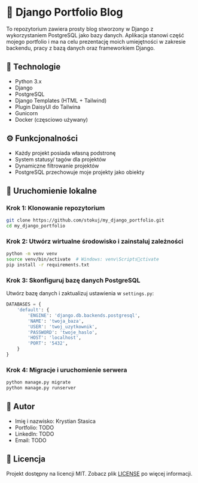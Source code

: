 
# 📝 Django Portfolio Blog

To repozytorium zawiera prosty blog stworzony w Django z wykorzystaniem PostgreSQL jako bazy danych. Aplikacja stanowi część mojego portfolio i ma na celu prezentację moich umiejętności w zakresie backendu, pracy z bazą danych oraz frameworkiem Django.

## 🔧 Technologie

- Python 3.x
- Django 
- PostgreSQL
- Django Templates (HTML + Tailwind)
- Plugin DaisyUI do Tailwina
- Gunicorn 
- Docker (częsciowo używany)

## ⚙️ Funkcjonalności

- Każdy projekt posiada własną podstronę
- System statusy/ tagów dla projektów
- Dynamiczne filtrowanie projektów
- PostgreSQL przechowuje moje projekty jako obiekty

## 🚀 Uruchomienie lokalne

### Krok 1: Klonowanie repozytorium

```bash
git clone https://github.com/stokuj/my_django_portfolio.git
cd my_django_portfolio
```

### Krok 2: Utwórz wirtualne środowisko i zainstaluj zależności

```bash
python -m venv venv
source venv/bin/activate  # Windows: venv\Scriptsctivate
pip install -r requirements.txt
```

### Krok 3: Skonfiguruj bazę danych PostgreSQL

Utwórz bazę danych i zaktualizuj ustawienia w `settings.py`:

```python
DATABASES = {
    'default': {
        'ENGINE': 'django.db.backends.postgresql',
        'NAME': 'twoja_baza',
        'USER': 'twoj_uzytkownik',
        'PASSWORD': 'twoje_haslo',
        'HOST': 'localhost',
        'PORT': '5432',
    }
}
```

### Krok 4: Migracje i uruchomienie serwera

```bash
python manage.py migrate
python manage.py runserver
```

## 👤 Autor

- Imię i nazwisko: Krystian Stasica
- Portfolio: TODO
- LinkedIn: TODO
- Email: TODO

## 📄 Licencja

Projekt dostępny na licencji MIT. Zobacz plik [LICENSE](LICENSE) po więcej informacji.
